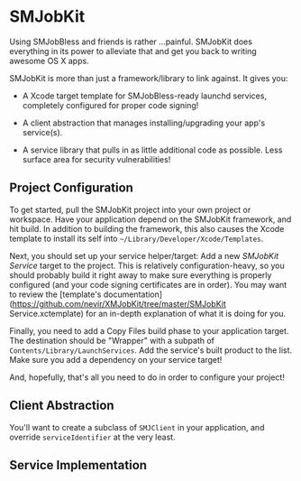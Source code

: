 SMJobKit
========

Using SMJobBless and friends is rather ...painful.  SMJobKit does everything in its power to
alleviate that and get you back to writing awesome OS X apps.

SMJobKit is more than just a framework/library to link against.  It gives you:

* A Xcode target template for SMJobBless-ready launchd services, completely configured for proper
  code signing!
   
* A client abstraction that manages installing/upgrading your app's service(s).

* A service library that pulls in as little additional code as possible.  Less surface area for
  security vulnerabilities!


Project Configuration
---------------------

To get started, pull the SMJobKit project into your own project or workspace.  Have your application
depend on the SMJobKit framework, and hit build.  In addition to building the framework, this also
causes the Xcode template to install its self into `~/Library/Developer/Xcode/Templates`.

Next, you should set up your service helper/target: Add a new _SMJobKit Service_ target to the
project.  This is relatively configuration-heavy, so you should probably build it right away to make
sure everything is properly configured (and your code signing certificates are in order).  You may
want to review the [template's documentation](https://github.com/nevir/XMJobKit/tree/master/SMJobKit Service.xctemplate)
for an in-depth explanation of what it is doing for you.

Finally, you need to add a Copy Files build phase to your application target.  The destination
should be "Wrapper" with a subpath of `Contents/Library/LaunchServices`.  Add the service's built
product to the list.  Make sure you add a dependency on your service target!

And, hopefully, that's all you need to do in order to configure your project!


Client Abstraction
------------------

You'll want to create a subclass of `SMJClient` in your application, and override
`serviceIdentifier` at the very least.


Service Implementation
----------------------
